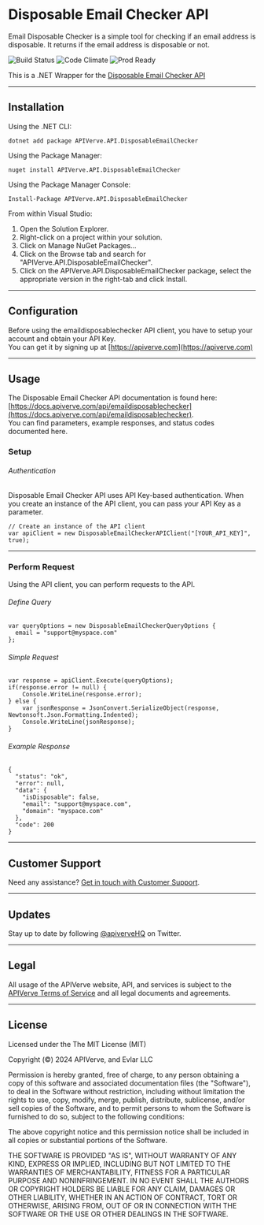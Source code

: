 Disposable Email Checker API
============

Email Disposable Checker is a simple tool for checking if an email address is disposable. It returns if the email address is disposable or not.

![Build Status](https://img.shields.io/badge/build-passing-green)
![Code Climate](https://img.shields.io/badge/maintainability-B-purple)
![Prod Ready](https://img.shields.io/badge/production-ready-blue)

This is a .NET Wrapper for the [Disposable Email Checker API](https://apiverve.com/marketplace/api/emaildisposablechecker)

---

## Installation

Using the .NET CLI:
```
dotnet add package APIVerve.API.DisposableEmailChecker
```

Using the Package Manager:
```
nuget install APIVerve.API.DisposableEmailChecker
```

Using the Package Manager Console:
```
Install-Package APIVerve.API.DisposableEmailChecker
```

From within Visual Studio:

1. Open the Solution Explorer.
2. Right-click on a project within your solution.
3. Click on Manage NuGet Packages...
4. Click on the Browse tab and search for "APIVerve.API.DisposableEmailChecker".
5. Click on the APIVerve.API.DisposableEmailChecker package, select the appropriate version in the right-tab and click Install.


---

## Configuration

Before using the emaildisposablechecker API client, you have to setup your account and obtain your API Key.  
You can get it by signing up at [https://apiverve.com](https://apiverve.com)

---

## Usage

The Disposable Email Checker API documentation is found here: [https://docs.apiverve.com/api/emaildisposablechecker](https://docs.apiverve.com/api/emaildisposablechecker).  
You can find parameters, example responses, and status codes documented here.

### Setup

###### Authentication
Disposable Email Checker API uses API Key-based authentication. When you create an instance of the API client, you can pass your API Key as a parameter.

```
// Create an instance of the API client
var apiClient = new DisposableEmailCheckerAPIClient("[YOUR_API_KEY]", true);
```

---


### Perform Request
Using the API client, you can perform requests to the API.

###### Define Query

```
var queryOptions = new DisposableEmailCheckerQueryOptions {
  email = "support@myspace.com"
};
```

###### Simple Request

```
var response = apiClient.Execute(queryOptions);
if(response.error != null) {
	Console.WriteLine(response.error);
} else {
    var jsonResponse = JsonConvert.SerializeObject(response, Newtonsoft.Json.Formatting.Indented);
    Console.WriteLine(jsonResponse);
}
```

###### Example Response

```
{
  "status": "ok",
  "error": null,
  "data": {
    "isDisposable": false,
    "email": "support@myspace.com",
    "domain": "myspace.com"
  },
  "code": 200
}
```

---

## Customer Support

Need any assistance? [Get in touch with Customer Support](https://apiverve.com/contact).

---

## Updates
Stay up to date by following [@apiverveHQ](https://twitter.com/apiverveHQ) on Twitter.

---

## Legal

All usage of the APIVerve website, API, and services is subject to the [APIVerve Terms of Service](https://apiverve.com/terms) and all legal documents and agreements.

---

## License
Licensed under the The MIT License (MIT)

Copyright (&copy;) 2024 APIVerve, and Evlar LLC

Permission is hereby granted, free of charge, to any person obtaining a copy of this software and associated documentation files (the "Software"), to deal in the Software without restriction, including without limitation the rights to use, copy, modify, merge, publish, distribute, sublicense, and/or sell copies of the Software, and to permit persons to whom the Software is furnished to do so, subject to the following conditions:

The above copyright notice and this permission notice shall be included in all copies or substantial portions of the Software.

THE SOFTWARE IS PROVIDED "AS IS", WITHOUT WARRANTY OF ANY KIND, EXPRESS OR IMPLIED, INCLUDING BUT NOT LIMITED TO THE WARRANTIES OF MERCHANTABILITY, FITNESS FOR A PARTICULAR PURPOSE AND NONINFRINGEMENT. IN NO EVENT SHALL THE AUTHORS OR COPYRIGHT HOLDERS BE LIABLE FOR ANY CLAIM, DAMAGES OR OTHER LIABILITY, WHETHER IN AN ACTION OF CONTRACT, TORT OR OTHERWISE, ARISING FROM, OUT OF OR IN CONNECTION WITH THE SOFTWARE OR THE USE OR OTHER DEALINGS IN THE SOFTWARE.